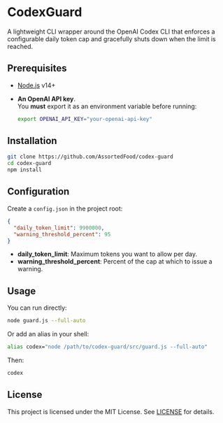 # CodexGuard

A lightweight CLI wrapper around the OpenAI Codex CLI that enforces a configurable daily token cap and gracefully shuts down when the limit is reached.

## Prerequisites

- [Node.js](https://nodejs.org/) v14+
- **An OpenAI API key**.  
  You **must** export it as an environment variable before running:

  ```bash
  export OPENAI_API_KEY="your-openai-api-key"
  ```

## Installation

```bash
git clone https://github.com/AssortedFood/codex-guard
cd codex-guard
npm install
```

## Configuration

Create a `config.json` in the project root:

```json
{
  "daily_token_limit": 9900000,
  "warning_threshold_percent": 95
}
```

- **daily_token_limit**: Maximum tokens you want to allow per day.  
- **warning_threshold_percent**: Percent of the cap at which to issue a warning.

## Usage

You can run directly:

```bash
node guard.js --full-auto
```

Or add an alias in your shell:

```bash
alias codex="node /path/to/codex-guard/src/guard.js --full-auto"
```

Then:

```bash
codex
```

## License

This project is licensed under the MIT License. See [LICENSE](LICENSE) for details.